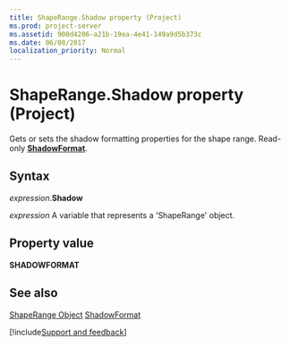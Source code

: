 ```yaml
---
title: ShapeRange.Shadow property (Project)
ms.prod: project-server
ms.assetid: 900d4206-a21b-19ea-4e41-149a9d5b373c
ms.date: 06/08/2017
localization_priority: Normal
---
```



# ShapeRange.Shadow property (Project)
Gets or sets the shadow formatting properties for the shape range. Read-only  **[ShadowFormat](https://msdn.microsoft.com/library/office/ff195339%28v=office.15%29)**.

## Syntax

_expression_.**Shadow**

_expression_ A variable that represents a 'ShapeRange' object.


## Property value

 **SHADOWFORMAT**


## See also


[ShapeRange Object](Project.shaperange.md)
[ShadowFormat](https://msdn.microsoft.com/library/office/ff195339%28v=office.15%29)

[!include[Support and feedback](~/includes/feedback-boilerplate.md)]